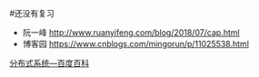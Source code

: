 #还没有复习 

- 阮一峰  http://www.ruanyifeng.com/blog/2018/07/cap.html
- 博客园   https://www.cnblogs.com/mingorun/p/11025538.html



[分布式系统—百度百科](https://baike.baidu.com/item/分布式系统/4905336#1)

